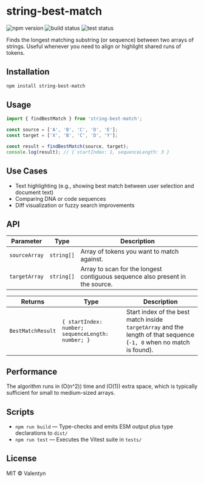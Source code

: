# string-best-match

![npm version](https://img.shields.io/npm/v/string-best-match)
![build status](https://img.shields.io/badge/build-passing-brightgreen)
![test status](https://img.shields.io/badge/tests-passing-brightgreen)

Finds the longest matching substring (or sequence) between two arrays of strings. Useful whenever you need to align or highlight shared runs of tokens.

## Installation

```bash
npm install string-best-match
```

## Usage

```ts
import { findBestMatch } from 'string-best-match';

const source = ['A', 'B', 'C', 'D', 'E'];
const target = ['X', 'B', 'C', 'D', 'Y'];

const result = findBestMatch(source, target);
console.log(result); // { startIndex: 1, sequenceLength: 3 }
```

## Use Cases

- Text highlighting (e.g., showing best match between user selection and document text)
- Comparing DNA or code sequences
- Diff visualization or fuzzy search improvements

## API

| Parameter | Type | Description |
| --- | --- | --- |
| `sourceArray` | `string[]` | Array of tokens you want to match against. |
| `targetArray` | `string[]` | Array to scan for the longest contiguous sequence also present in the source. |

| Returns | Type | Description |
| --- | --- | --- |
| `BestMatchResult` | `{ startIndex: number; sequenceLength: number; }` | Start index of the best match inside `targetArray` and the length of that sequence (`-1, 0` when no match is found). |

## Performance

The algorithm runs in \(O(n^2)\) time and \(O(1)\) extra space, which is typically sufficient for small to medium-sized arrays.

## Scripts

- `npm run build` — Type-checks and emits ESM output plus type declarations to `dist/`
- `npm run test` — Executes the Vitest suite in `tests/`

## License

MIT © Valentyn
